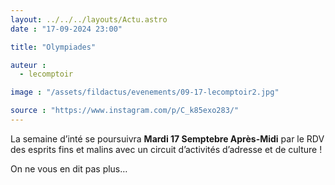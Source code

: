 ```yaml
---
layout: ../../../layouts/Actu.astro
date : "17-09-2024 23:00"

title: "Olympiades"

auteur :
  - lecomptoir

image : "/assets/fildactus/evenements/09-17-lecomptoir2.jpg"

source : "https://www.instagram.com/p/C_k85exo283/"
---
```


La semaine d’inté se poursuivra __Mardi 17 Semptebre Après-Midi__ par le RDV des esprits fins et malins avec un circuit d’activités d’adresse et de culture !

On ne vous en dit pas plus…